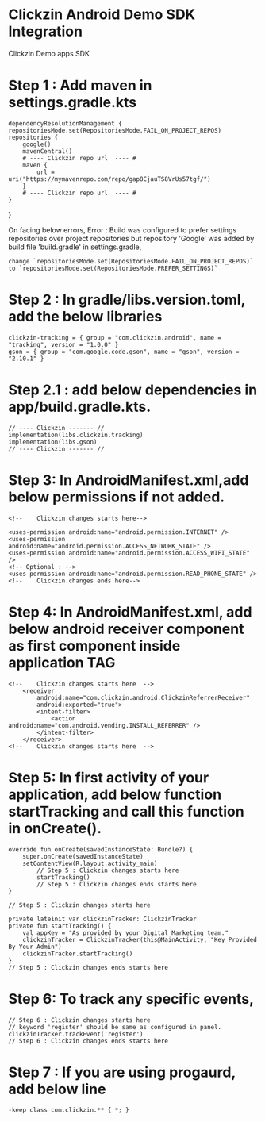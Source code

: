 # Clickzin Android Demo SDK Integration

Clickzin Demo apps SDK

# Step 1 : Add maven in settings.gradle.kts

    dependencyResolutionManagement {
    repositoriesMode.set(RepositoriesMode.FAIL_ON_PROJECT_REPOS)
    repositories {
        google()
        mavenCentral()
        # ---- Clickzin repo url  ---- #
        maven {
            url = uri("https://mymavenrepo.com/repo/gap8CjauTS8VrUs57tgf/")
        }
        # ---- Clickzin repo url  ---- #
    }

}

On facing below errors,
Error : Build was configured to prefer settings repositories over project repositories but
repository 'Google' was added by build file 'build.gradle' in settings.gradle,

    change `repositoriesMode.set(RepositoriesMode.FAIL_ON_PROJECT_REPOS)`
    to `repositoriesMode.set(RepositoriesMode.PREFER_SETTINGS)`

# Step 2 : In gradle/libs.version.toml, add the below libraries

    clickzin-tracking = { group = "com.clickzin.android", name = "tracking", version = "1.0.0" }
    gson = { group = "com.google.code.gson", name = "gson", version = "2.10.1" }

# Step 2.1 : add below dependencies in app/build.gradle.kts.

    // ---- Clickzin ------- //
    implementation(libs.clickzin.tracking)
    implementation(libs.gson)
    // ---- Clickzin ------- //

# Step 3: In AndroidManifest.xml,add below permissions if not added.

    <!--    Clickzin changes starts here-->

    <uses-permission android:name="android.permission.INTERNET" />
    <uses-permission android:name="android.permission.ACCESS_NETWORK_STATE" />
    <uses-permission android:name="android.permission.ACCESS_WIFI_STATE" />
    <!-- Optional : -->
    <uses-permission android:name="android.permission.READ_PHONE_STATE" />
    <!--    Clickzin changes ends here-->

# Step 4: In AndroidManifest.xml, add below android receiver component as first component inside application TAG

    <!--    Clickzin changes starts here  -->
        <receiver
            android:name="com.clickzin.android.ClickzinReferrerReceiver"
            android:exported="true">
            <intent-filter>
                <action android:name="com.android.vending.INSTALL_REFERRER" />
            </intent-filter>
        </receiver>
    <!--    Clickzin changes starts here  -->

# Step 5: In first activity of your application, add below function startTracking and call this  function in onCreate().

    override fun onCreate(savedInstanceState: Bundle?) {
        super.onCreate(savedInstanceState)
        setContentView(R.layout.activity_main)
            // Step 5 : Clickzin changes starts here
            startTracking()
            // Step 5 : Clickzin changes ends starts here
    }

    // Step 5 : Clickzin changes starts here

    private lateinit var clickzinTracker: ClickzinTracker
    private fun startTracking() {
        val appKey = "As provided by your Digital Marketing team."
        clickzinTracker = ClickzinTracker(this@MainActivity, "Key Provided By Your Admin")
        clickzinTracker.startTracking()
    }
    // Step 5 : Clickzin changes ends starts here

# Step 6: To track any specific events,

    // Step 6 : Clickzin changes starts here
    // keyword 'register' should be same as configured in panel.
    clickzinTracker.trackEvent('register')
    // Step 6 : Clickzin changes ends starts here

# Step 7 : If you are using progaurd, add below line

    -keep class com.clickzin.** { *; }


